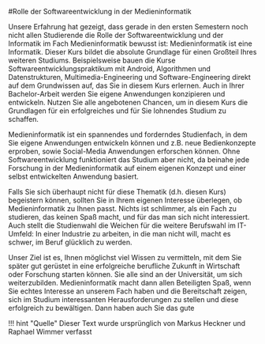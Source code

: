 #Rolle der Softwareentwicklung in der Medieninformatik

Unsere Erfahrung hat gezeigt, dass gerade in den ersten Semestern noch nicht allen Studierende die Rolle der Softwareentwicklung und der Informatik im Fach Medieninformatik bewusst ist: Medieninformatik ist eine Informatik. Dieser Kurs bildet die absolute Grundlage für einen Großteil Ihres weiteren Studiums. Beispielsweise bauen die Kurse Softwareentwicklungspraktikum mit Android, Algorithmen und Datenstrukturen, Multimedia-Engineering und Software-Engineering direkt auf dem Grundwissen auf, das Sie in diesem Kurs erlernen. Auch in Ihrer Bachelor-Arbeit werden Sie eigene Anwendungen konzipieren und entwickeln. Nutzen Sie alle angebotenen Chancen, um in diesem Kurs die Grundlagen für ein erfolgreiches und für Sie lohnendes Studium zu schaffen.

Medieninformatik ist ein spannendes und forderndes Studienfach, in dem Sie eigene Anwendungen entwickeln können und z.B. neue Bedienkonzepte erproben, sowie Social-Media Anwendungen erforschen können. Ohne Softwareentwicklung funktioniert das Studium aber nicht, da beinahe jede Forschung in der Medieninformatik auf einem eigenen Konzept und einer selbst entwickelten Anwendung basiert.

Falls Sie sich überhaupt nicht für diese Thematik (d.h. diesen Kurs) begeistern können, sollten Sie in Ihrem eigenen Interesse überlegen, ob Medieninformatik zu Ihnen passt. Nichts ist schlimmer, als ein Fach zu studieren, das keinen Spaß macht, und für das man sich nicht interessiert. Auch stellt die Studienwahl die Weichen für die weitere Berufswahl im IT-Umfeld: In einer Industrie zu arbeiten, in die man nicht will, macht es schwer, im Beruf glücklich zu werden.

Unser Ziel ist es, Ihnen möglichst viel Wissen zu vermitteln, mit dem Sie später gut gerüstet in eine erfolgreiche berufliche Zukunft in Wirtschaft oder Forschung starten können. Sie alle sind an der Universität, um sich weiterzubilden. Medieninformatik macht dann allen Beteiligten Spaß, wenn Sie echtes Interesse an unserem Fach haben und die Bereitschaft zeigen, sich im Studium interessanten Herausforderungen zu stellen und diese erfolgreich zu bewältigen. Dann haben auch Sie das gute

!!! hint "Quelle"
	Dieser Text wurde ursprünglich von Markus Heckner und Raphael Wimmer verfasst